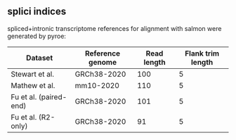 ## splici indices

spliced+intronic transcriptome references for alignment with salmon were generated by pyroe:

| Dataset    | Reference genome | Read length | Flank trim length |
| ---------- | ---------------- | ----------- | ----------------- |
| Stewart et al. | GRCh38-2020 | 100 | 5 |
| Mathew et al. | mm10-2020 | 110 | 5 |
| Fu et al. (paired-end)| GRCh38-2020 | 101 | 5 |
| Fu et al. (R2-only) | GRCh38-2020 | 91 | 5 |